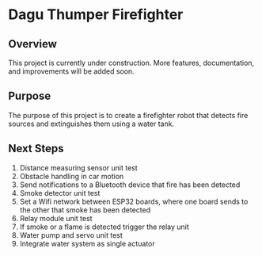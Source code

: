 # Dagu Thumper Firefighter

## Overview

This project is currently under construction. More features, documentation, and improvements will be added soon.

## Purpose

The purpose of this project is to create a firefighter robot that detects fire sources and extinguishes them using a water tank.

## Next Steps
1. Distance measuring sensor unit test
2. Obstacle handling in car motion
3. Send notifications to a Bluetooth device that fire has been detected
4. Smoke detector unit test
5. Set a Wifi network between ESP32 boards, where one board sends to the other that smoke has been detected
6. Relay module unit test
7. If smoke or a flame is detected trigger the relay unit
8. Water pump and servo unit test
9. Integrate water system as single actuator
